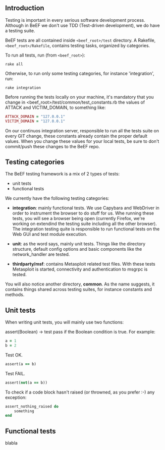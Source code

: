 ## Introduction
Testing is important in every serious software development process. Although in BeEF we don't use TDD (Test-driven development), we do have a testing suite. 

BeEF tests are all contained inside `<beef_root>/test` directory.
A Rakefile, `<beef_root>/Rakefile`, contains testing tasks, organized by categories.

To run all tests, run (from `<beef_root>`):

`rake all`

Otherwise, to run only some testing categories, for instance 'integration', run:

`rake integration`

Before running the tests locally on your machine, it's mandatory that you change in <beef_root>/test/common/test_constants.rb the values of ATTACK and VICTIM_DOMAIN, to something like:
```ruby
ATTACK_DOMAIN = "127.0.0.1"
VICTIM_DOMAIN = "127.0.0.1"
```
On our continuos integration server, responsible to run all the tests suite on every GIT change, these constants already contain the proper default values. When you change these values for your local tests, be sure to don't commit/push these changes to the BeEF repo.

## Testing categories
The BeEF testing framework is a mix of 2 types of tests:
 - unit tests
 - functional tests

We currently have the following testing categories:
 - **integration**: mainly functional tests. We use Capybara and WebDriver in order to instrument the browser to do stuff for us. Whe running these tests, you will see a browser being open (currently Firefox, we're working on extendind the testing suite including all the other browser). The integration testing quite is responsible to run functional tests on the Web GUI and test module execution.

 - **unit**: as the word says, mainly unit tests. Things like the directory structure, default config options and basic components like the network_handler are tested.
 
 - **thirdparty/msf**: contains Metasploit related test files. With these tests Metasploit is started, connectivity and authentication to msgrpc is tested.

You will also notice another directory, **common**. As the name suggests, it contains things shared across testing suites, for instance constants and methods.

## Unit tests
When writing unit tests, you will mainly use two functions:

assert(Boolean) -> test pass if the Boolean condition is true.
For example:

```ruby
a = 1
b = 2
```
Test OK.
```ruby
assert(a == b)
```
Test FAIL.
```ruby
assert(not(a == b))
```
To check if a code block hasn't raised (or throwned, as you prefer :-) any exception:
```ruby
assert_nothing_raised do
    something
end
```
## Functional tests

blabla